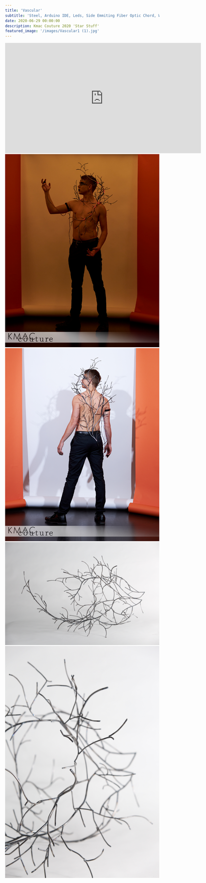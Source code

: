 ```yaml
---
title: 'Vascular'
subtitle: 'Steel, Arduino IDE, Leds, Side Emmiting Fiber Optic Chord, Wire, Fishing Line, Arduino Nano, Heart Beat Sensor'
date: 2020-06-29 00:00:00
description: Kmac Couture 2020 'Star Stuff'
featured_image: '/images/Vascular1 (1).jpg'
---
```




<iframe src="https://www.youtube.com/embed/4y7NLXvAtT4?start=55" width="640" height="360" frameborder="0" webkitallowfullscreen mozallowfullscreen allowfullscreen></iframe>

<div class="gallery" data-columns="3">
	<img src="/images/Vascular2 (1).jpg">
	<img src="/images/Vascular1 (1).jpg">
	<img src="/images/Vascular1.jpg">
	<img src="/images/Vascular2.jpg">
</div>
